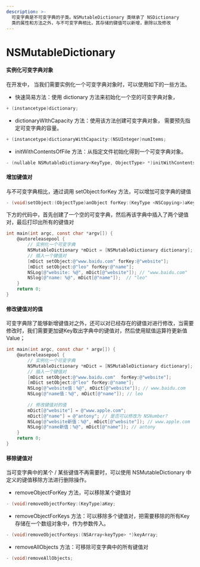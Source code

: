 ```yaml
---
description: >-
  可变字典是不可变字典的子类。NSMutableDictionary 类继承了 NSDictionary
  类的属性和方法之外，与不可变字典相比，其存储的键值可以新增，删除以及修改
---
```


# NSMutableDictionary

#### 实例化可变字典对象

在开发中， 当我们需要实例化一个可变字典对象时，可以使用如下的一些方法。

* 快速简易方法：使用 dictionary 方法来初始化一个空的可变字典对象，

```objectivec
+ (instancetype)dictionary;
```

* dictionaryWIthCapacity 方法：使用该方法创建可变字典对象， 需要预先指定可变字典的容量。

```objectivec
+ (instancetype)dictionaryWithCapacity:(NSUInteger)numItems;
```

* initWithContentsOfFile 方法：从指定文件初始化得到一个可变字典对象。

```objectivec
- (nullable NSMutableDictionary<KeyType, ObjectType> *)initWithContentsOfFile:(NSString *)path;
```

#### 增加键值对

与不可变字典相比，通过调用 setObject:forKey 方法，可以增加可变字典的键值

```objectivec
- (void)setObject:(ObjectType)anObject forKey:(KeyType <NSCopying>)aKey;
```

下方的代码中，首先创建了一个空的可变字典，然后再该字典中插入了两个键值对，最后打印出所有的键值对

```objectivec
int main(int argc, const char *argv[]) {
    @autoreleasepool {
        // 实例化一个可变字典
        NSMutableDictionary *mDict = [NSMutableDictionary dictionary];
        // 插入一个键值对
        [mDict setObject:@"www.baidu.com" forKey:@"website"];
        [mDict setObject:@"leo" forKey:@"name"];
        NSLog(@"website: %@", mDict[@"website"]); // "www.baidu.com"
        NSlog(@"name: %@", mDict[@"name"]);  // "leo"
    }
    return 0;
}
```

#### 修改键值对的值

可变字典除了能够新增键值对之外，还可以对已经存在的键值对进行修改，当需要修改时，我们需要更加键Key取出字典中的键值对，然后使用赋值运算符更新值 Value；

```objectivec
int main(int argc, const char * argv[]) {
    @autoreleasepool {
        // 实例化一个可变字典
        NSMutableDictionary *mDict = [NSMutableDictionary dictionary];
        // 插入一个键值对
        [mDict setObject:@"www.baidu.com"  forKey:@"website"];
        [mDict setObject:@"leo" forKey:@"name"];
        NSLog(@"website值：%@", mDict[@"website"]); // www.baidu.com
        NSLog(@"name值：%@", mDict[@"name"]); // leo
        
        // 修改键值对的值
        mDict[@"website"] = @"www.apple.com";
        mDict[@"name"] = @"antony"; // 是否可以修改为 NSNumber?
        NSLog(@"website新值：%@", mDict[@"website"]); // www.apple.com
        NSLog(@"name新值：%@", mDict[@"name"]); // antony
    }
    return 0;
}
```

#### 移除键值对

当可变字典中的某个 / 某些键值不再需要时，可以使用 NSMutableDictionary 中定义的键值移除方法进行删除操作。

* removeObjectForKey 方法，可以移除某个键值对

```objectivec
- (void)removeObjectForKey:(KeyType)aKey;
```

* removeObjectForKeys 方法：可以移除多个键值对，把需要移除的所有Key 存储在一个数组对象中，作为参数传入。

```objectivec
- (void)removeObjectForKeys:(NSArray<keyType> *)keyArray;
```

* removeAllObjects 方法：可移除可变字典中的所有键值对

```objectivec
- (void)removeAllObjects;
```



